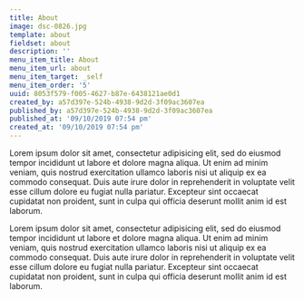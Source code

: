 ```yaml
---
title: About
image: dsc-0826.jpg
template: about
fieldset: about
description: ''
menu_item_title: About
menu_item_url: about
menu_item_target: _self
menu_item_order: '5'
uuid: 8053f579-f005-4627-b87e-6438121ae0d1
created_by: a57d397e-524b-4938-9d2d-3f09ac3607ea
published_by: a57d397e-524b-4938-9d2d-3f09ac3607ea
published_at: '09/10/2019 07:54 pm'
created_at: '09/10/2019 07:54 pm'
---
```

<p>
    Lorem ipsum dolor sit amet, consectetur adipisicing elit, sed do eiusmod
    tempor incididunt ut labore et dolore magna aliqua. Ut enim ad minim veniam, quis
    nostrud exercitation ullamco laboris nisi ut aliquip ex ea commodo consequat. Duis
    aute irure dolor in reprehenderit in voluptate velit esse cillum dolore eu fugiat
    nulla pariatur. Excepteur sint occaecat cupidatat non proident, sunt in culpa qui
    officia deserunt mollit anim id est laborum.
</p>

<p>
    Lorem ipsum dolor sit amet,
    consectetur adipisicing elit, sed do eiusmod tempor incididunt ut labore et dolore
    magna aliqua. Ut enim ad minim veniam, quis nostrud exercitation ullamco laboris
    nisi ut aliquip ex ea commodo consequat. Duis aute irure dolor in reprehenderit
    in voluptate velit esse cillum dolore eu fugiat nulla pariatur. Excepteur sint occaecat
    cupidatat non proident, sunt in culpa qui officia deserunt mollit anim id est laborum.
</p>
